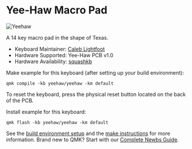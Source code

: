 # Yee-Haw Macro Pad

![Yeehaw](https://imgur.com/a/P6eSrcy)

A 14 key macro pad in the shape of Texas.

* Keyboard Maintainer: [Caleb Lightfoot](https://github.com/Tsquash)
* Hardware Supported: Yee-Haw PCB v1.0
* Hardware Availability: [squashkb](https://www.squashkb.com)

Make example for this keyboard (after setting up your build environment):

    qmk compile -kb yeehaw/yeehaw -km default
    
To reset the keyboard, press the physical reset button located on the back of the PCB.

Install example for this keyboard:

    qmk flash -kb yeehaw/yeehaw -km default


See the [build environment setup](https://docs.qmk.fm/#/getting_started_build_tools) and the [make instructions](https://docs.qmk.fm/#/getting_started_make_guide) for more information. Brand new to QMK? Start with our [Complete Newbs Guide](https://docs.qmk.fm/#/newbs).
